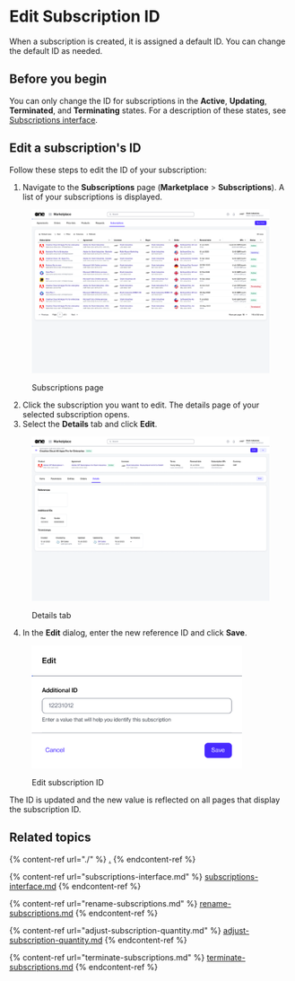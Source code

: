 # Edit Subscription ID

When a subscription is created, it is assigned a default ID. You can change the default ID as needed.

## Before you begin

You can only change the ID for subscriptions in the **Active**, **Updating**, **Terminated**, and **Terminating** states. For a description of these states, see [Subscriptions interface](subscriptions-interface.md).

## Edit a subscription's ID

Follow these steps to edit the ID of your subscription:

1. Navigate to the **Subscriptions** page (**Marketplace** > **Subscriptions**). A list of your subscriptions is displayed.

<figure><img src="../../../.gitbook/assets/image (380).png" alt=""><figcaption><p>Subscriptions page</p></figcaption></figure>

2. Click the subscription you want to edit. The details page of your selected subscription opens.
3. Select the **Details** tab and click **Edit**.&#x20;

<figure><img src="../../../.gitbook/assets/image (381).png" alt=""><figcaption><p>Details tab</p></figcaption></figure>

4. In the **Edit** dialog, enter the new reference ID and click **Save**.&#x20;

<figure><img src="../../../.gitbook/assets/image (382).png" alt="" width="375"><figcaption><p>Edit subscription ID</p></figcaption></figure>

The ID is updated and the new value is reflected on all pages that display the subscription ID.

## Related topics

{% content-ref url="./" %}
[.](./)
{% endcontent-ref %}

{% content-ref url="subscriptions-interface.md" %}
[subscriptions-interface.md](subscriptions-interface.md)
{% endcontent-ref %}

{% content-ref url="rename-subscriptions.md" %}
[rename-subscriptions.md](rename-subscriptions.md)
{% endcontent-ref %}

{% content-ref url="adjust-subscription-quantity.md" %}
[adjust-subscription-quantity.md](adjust-subscription-quantity.md)
{% endcontent-ref %}

{% content-ref url="terminate-subscriptions.md" %}
[terminate-subscriptions.md](terminate-subscriptions.md)
{% endcontent-ref %}

